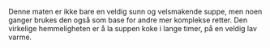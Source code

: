 Denne maten er ikke bare en veldig sunn og velsmakende suppe, men noen ganger brukes den også som base for andre mer komplekse retter. Den virkelige hemmeligheten er å la suppen koke i lange timer, på en veldig lav varme.